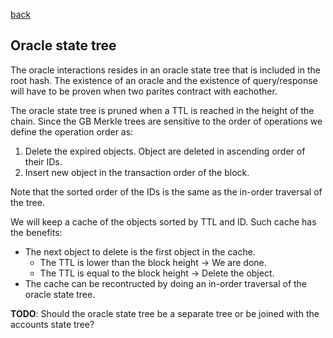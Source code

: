 [back](./oracles.md)
## Oracle state tree

The oracle interactions resides in an oracle state tree that is
included in the root hash. The existence of an oracle and the
existence of query/response will have to be proven when two parites
contract with eachother.

The oracle state tree is pruned when a TTL is reached in the height of
the chain. Since the GB Merkle trees are sensitive to the order of
operations we define the operation order as:

1. Delete the expired objects. Object are deleted in ascending order of their IDs.
2. Insert new object in the transaction order of the block.

Note that the sorted order of the IDs is the same as the in-order
traversal of the tree.

We will keep a cache of the objects sorted by TTL and ID. Such cache
has the benefits:
- The next object to delete is the first object in the cache.
  - The TTL is lower than the block height -> We are done.
  - The TTL is equal to the block height -> Delete the object.
- The cache can be recontructed by doing an in-order traversal of the
  oracle state tree.

**TODO**: Should the oracle state tree be a separate tree or
  be joined with the accounts state tree?
